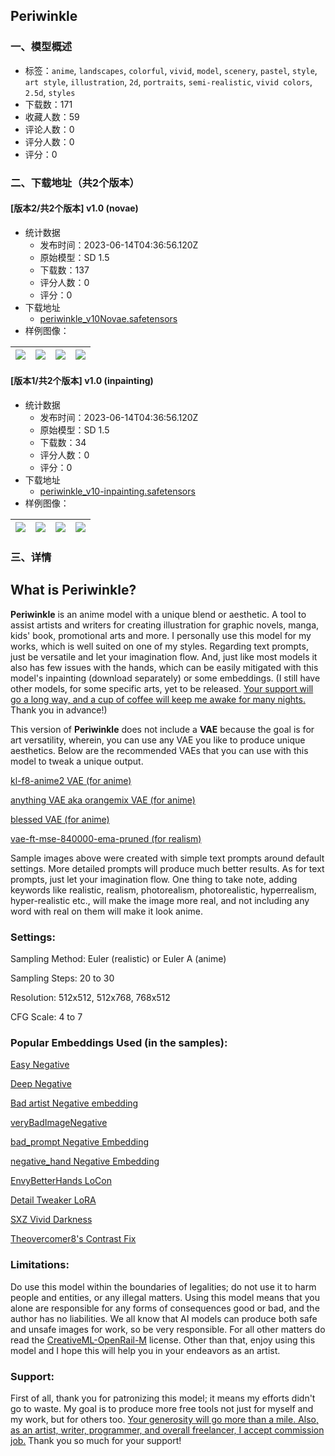## Periwinkle
### 一、模型概述

- 标签：`anime`, `landscapes`, `colorful`, `vivid`, `model`, `scenery`, `pastel`, `style`, `art style`, `illustration`, `2d`, `portraits`, `semi-realistic`, `vivid colors`, `2.5d`, `styles`
- 下载数：171
- 收藏人数：59
- 评论人数：0
- 评分人数：0
- 评分：0

### 二、下载地址（共2个版本）

#### [版本2/共2个版本] v1.0 (novae)

- 统计数据
  - 发布时间：2023-06-14T04:36:56.120Z
  - 原始模型：SD 1.5
  - 下载数：137
  - 评分人数：0
  - 评分：0
- 下载地址
  - [periwinkle_v10Novae.safetensors](https://civitai.com/api/download/models/95597)
- 样例图像：

| <img src="https://image.civitai.com/xG1nkqKTMzGDvpLrqFT7WA/141fbed4-00c2-41d4-8996-0f3609f7009f/width=450/1300202.jpeg" /> | <img src="https://image.civitai.com/xG1nkqKTMzGDvpLrqFT7WA/04165a37-5850-4b39-8fa0-0a837df722ec/width=450/1137973.jpeg" /> | <img src="https://image.civitai.com/xG1nkqKTMzGDvpLrqFT7WA/ca9802b9-b584-4669-bc22-a00f0daccd4d/width=450/1137971.jpeg" /> | <img src="https://image.civitai.com/xG1nkqKTMzGDvpLrqFT7WA/ea568968-2b14-4910-a6ed-5be97a1f6b04/width=450/1138015.jpeg" /> |
| ---- | ---- | ---- | ---- |

#### [版本1/共2个版本] v1.0 (inpainting)

- 统计数据
  - 发布时间：2023-06-14T04:36:56.120Z
  - 原始模型：SD 1.5
  - 下载数：34
  - 评分人数：0
  - 评分：0
- 下载地址
  - [periwinkle_v10-inpainting.safetensors](https://civitai.com/api/download/models/95612)
- 样例图像：

| <img src="https://image.civitai.com/xG1nkqKTMzGDvpLrqFT7WA/be83387f-3c85-44d5-9c83-20206e102685/width=450/1138847.jpeg" /> | <img src="https://image.civitai.com/xG1nkqKTMzGDvpLrqFT7WA/7474f657-7900-4d41-bb6e-3f78b38e3b3b/width=450/1138337.jpeg" /> | <img src="https://image.civitai.com/xG1nkqKTMzGDvpLrqFT7WA/eaa0e855-ec8d-4638-870f-aef1e0fd947f/width=450/1138849.jpeg" /> | <img src="https://image.civitai.com/xG1nkqKTMzGDvpLrqFT7WA/a0300904-3115-40b5-ac22-38211f4c5503/width=450/1138845.jpeg" /> |
| ---- | ---- | ---- | ---- |


### 三、详情
<h2 id="heading-348">What is Periwinkle?</h2><p><strong>Periwinkle</strong> is an anime model with a unique blend or aesthetic. A tool to assist artists and writers for creating illustration for graphic novels, manga, kids' book, promotional arts and more. I personally use this model for my works, which is well suited on one of my styles. Regarding text prompts, just be versatile and let your imagination flow. And, just like most models it also has few issues with the hands, which can be easily mitigated with this model's inpainting (download separately) or some embeddings. (I still have other models, for some specific arts, yet to be released. <a rel="ugc" href="https://ko-fi.com/kiddyyep">Your support will go a long way, and a cup of coffee will keep me awake for many nights.</a> Thank you in advance!)</p><p></p><p>This version of <strong>Periwinkle</strong> does not include a <strong>VAE</strong> because the goal is for art versatility, wherein, you can use any VAE you like to produce unique aesthetics. Below are the recommended VAEs that you can use with this model to tweak a unique output.</p><p></p><p><a rel="ugc" href="https://huggingface.co/hakurei/waifu-diffusion-v1-4/blob/main/vae/kl-f8-anime2.ckpt">kl-f8-anime2 VAE (for anime)</a></p><p><a rel="ugc" href="https://huggingface.co/ckpt/anything-v3.0/blob/main/Anything-V3.0.vae.pt">anything VAE aka orangemix VAE (for anime)</a></p><p><a rel="ugc" href="https://huggingface.co/NoCrypt/blessed_vae/blob/main/blessed2.vae.pt">blessed VAE (for anime)</a></p><p><a rel="ugc" href="https://huggingface.co/stabilityai/sd-vae-ft-mse-original/blob/main/vae-ft-mse-840000-ema-pruned.safetensors">vae-ft-mse-840000-ema-pruned (for realism)</a></p><p></p><p>Sample images above were created with simple text prompts around default settings. More detailed prompts will produce much better results. As for text prompts, just let your imagination flow. One thing to take note, adding keywords like realistic, realism, photorealism, photorealistic, hyperrealism, hyper-realistic etc., will make the image more real, and not including any word with real on them will make it look anime.</p><p></p><h3 id="heading-349">Settings:</h3><p>Sampling Method: Euler (realistic) or Euler A (anime)</p><p>Sampling Steps: 20 to 30</p><p>Resolution: 512x512, 512x768, 768x512</p><p>CFG Scale: 4 to 7</p><p></p><h3 id="heading-350">Popular Embeddings Used (in the samples):</h3><p><a rel="ugc" href="https://civitai.com/models/7808/easynegative">Easy Negative</a></p><p><a rel="ugc" href="https://civitai.com/models/4629?modelVersionId=5637">Deep Negative</a></p><p><a rel="ugc" href="https://civitai.com/models/5224?modelVersionId=6056">Bad artist Negative embedding</a></p><p><a rel="ugc" href="https://civitai.com/models/11772?modelVersionId=25820">veryBadImageNegative</a></p><p><a rel="ugc" href="https://civitai.com/models/55700?modelVersionId=60095">bad_prompt Negative Embedding</a></p><p><a rel="ugc" href="https://civitai.com/models/56519?modelVersionId=60938">negative_hand Negative Embedding</a></p><p><a rel="ugc" href="https://civitai.com/models/47085?modelVersionId=55199">EnvyBetterHands LoCon</a></p><p><a rel="ugc" href="https://civitai.com/models/58390?modelVersionId=62833">Detail Tweaker LoRA</a></p><p><a rel="ugc" href="https://civitai.com/models/19992?modelVersionId=23741">SXZ Vivid Darkness</a></p><p><a rel="ugc" href="https://civitai.com/models/8765?modelVersionId=10350">Theovercomer8's Contrast Fix</a></p><p></p><h3 id="heading-351">Limitations:</h3><p>Do use this model within the boundaries of legalities; do not use it to harm people and entities, or any illegal matters. Using this model means that you alone are responsible for any forms of consequences good or bad, and the author has no liabilities. We all know that AI models can produce both safe and unsafe images for work, so be very responsible. For all other matters do read the <a rel="ugc" href="https://huggingface.co/spaces/CompVis/stable-diffusion-license">CreativeML-OpenRail-M</a> license. Other than that, enjoy using this model and I hope this will help you in your endeavors as an artist.</p><p></p><h3 id="heading-352">Support:</h3><p>First of all, thank you for patronizing this model; it means my efforts didn't go to waste. My goal is to produce more free tools not just for myself and my work, but for others too. <a rel="ugc" href="https://ko-fi.com/kiddyyep">Your generosity will go more than a mile. Also, as an artist, writer, programmer, and overall freelancer, I accept commission job.</a> Thank you so much for your support!</p>